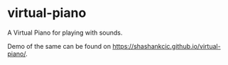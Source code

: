 # virtual-piano 

A Virtual Piano for playing with sounds.

Demo of the same can be found on https://shashankcic.github.io/virtual-piano/.
